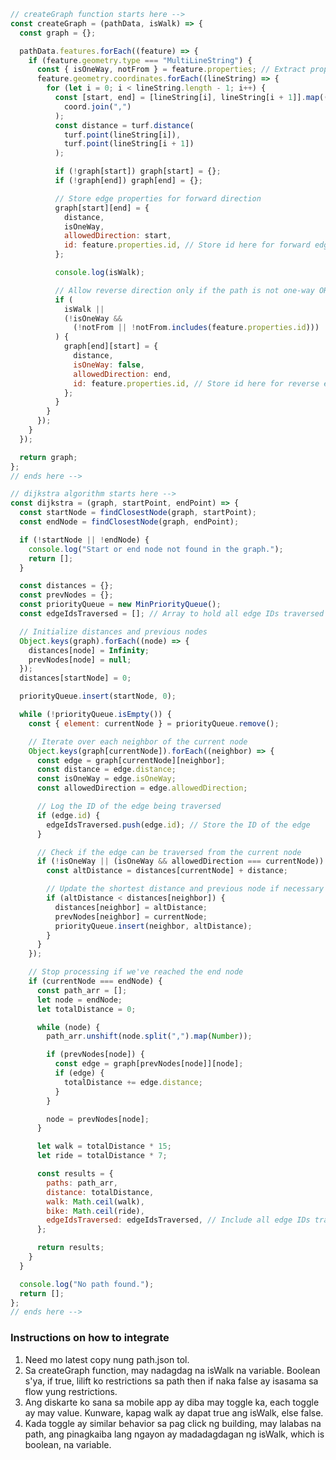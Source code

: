 <!-- Changes about the code -->
<!-- 1. createGraph function. Search mo lang tol sa html yung createGraph na function tapos replace mo nito -->

```javascript
// createGraph function starts here -->
const createGraph = (pathData, isWalk) => {
  const graph = {};

  pathData.features.forEach((feature) => {
    if (feature.geometry.type === "MultiLineString") {
      const { isOneWay, notFrom } = feature.properties; // Extract properties
      feature.geometry.coordinates.forEach((lineString) => {
        for (let i = 0; i < lineString.length - 1; i++) {
          const [start, end] = [lineString[i], lineString[i + 1]].map((coord) =>
            coord.join(",")
          );
          const distance = turf.distance(
            turf.point(lineString[i]),
            turf.point(lineString[i + 1])
          );

          if (!graph[start]) graph[start] = {};
          if (!graph[end]) graph[end] = {};

          // Store edge properties for forward direction
          graph[start][end] = {
            distance,
            isOneWay,
            allowedDirection: start,
            id: feature.properties.id, // Store id here for forward edge
          };

          console.log(isWalk);

          // Allow reverse direction only if the path is not one-way OR if isWalk is true
          if (
            isWalk ||
            (!isOneWay &&
              (!notFrom || !notFrom.includes(feature.properties.id)))
          ) {
            graph[end][start] = {
              distance,
              isOneWay: false,
              allowedDirection: end,
              id: feature.properties.id, // Store id here for reverse edge as well
            };
          }
        }
      });
    }
  });

  return graph;
};
// ends here -->
```

<!-- 2. dijkstra algorithm adjustment. Search mo lang tol sa html yung dijkstra na function tapos replace mo nito -->

```javascript
// dijkstra algorithm starts here -->
const dijkstra = (graph, startPoint, endPoint) => {
  const startNode = findClosestNode(graph, startPoint);
  const endNode = findClosestNode(graph, endPoint);

  if (!startNode || !endNode) {
    console.log("Start or end node not found in the graph.");
    return [];
  }

  const distances = {};
  const prevNodes = {};
  const priorityQueue = new MinPriorityQueue();
  const edgeIdsTraversed = []; // Array to hold all edge IDs traversed

  // Initialize distances and previous nodes
  Object.keys(graph).forEach((node) => {
    distances[node] = Infinity;
    prevNodes[node] = null;
  });
  distances[startNode] = 0;

  priorityQueue.insert(startNode, 0);

  while (!priorityQueue.isEmpty()) {
    const { element: currentNode } = priorityQueue.remove();

    // Iterate over each neighbor of the current node
    Object.keys(graph[currentNode]).forEach((neighbor) => {
      const edge = graph[currentNode][neighbor];
      const distance = edge.distance;
      const isOneWay = edge.isOneWay;
      const allowedDirection = edge.allowedDirection;

      // Log the ID of the edge being traversed
      if (edge.id) {
        edgeIdsTraversed.push(edge.id); // Store the ID of the edge
      }

      // Check if the edge can be traversed from the current node
      if (!isOneWay || (isOneWay && allowedDirection === currentNode)) {
        const altDistance = distances[currentNode] + distance;

        // Update the shortest distance and previous node if necessary
        if (altDistance < distances[neighbor]) {
          distances[neighbor] = altDistance;
          prevNodes[neighbor] = currentNode;
          priorityQueue.insert(neighbor, altDistance);
        }
      }
    });

    // Stop processing if we've reached the end node
    if (currentNode === endNode) {
      const path_arr = [];
      let node = endNode;
      let totalDistance = 0;

      while (node) {
        path_arr.unshift(node.split(",").map(Number));

        if (prevNodes[node]) {
          const edge = graph[prevNodes[node]][node];
          if (edge) {
            totalDistance += edge.distance;
          }
        }

        node = prevNodes[node];
      }

      let walk = totalDistance * 15;
      let ride = totalDistance * 7;

      const results = {
        paths: path_arr,
        distance: totalDistance,
        walk: Math.ceil(walk),
        bike: Math.ceil(ride),
        edgeIdsTraversed: edgeIdsTraversed, // Include all edge IDs traversed
      };

      return results;
    }
  }

  console.log("No path found.");
  return [];
};
// ends here -->
```

### Instructions on how to integrate

1. Need mo latest copy nung path.json tol.
2. Sa createGraph function, may nadagdag na isWalk na variable. Boolean s'ya, if true, lilift ko restrictions sa path then if naka false ay isasama sa flow yung restrictions.
3. Ang diskarte ko sana sa mobile app ay diba may toggle ka, each toggle ay may value. Kunware, kapag walk ay dapat true ang isWalk, else false.
4. Kada toggle ay similar behavior sa pag click ng building, may lalabas na path, ang pinagkaiba lang ngayon ay madadagdagan ng isWalk, which is boolean, na variable.
